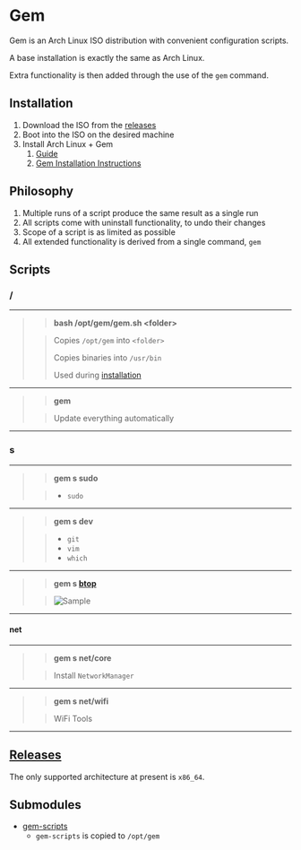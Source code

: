 # Gem
Gem is an Arch Linux ISO distribution with convenient configuration scripts.

A base installation is exactly the same as Arch Linux.

Extra functionality is then added through the use of the `gem` command.

## Installation

1. Download the ISO from the [releases](https://github.com/GeodeGames/gem/releases)
2. Boot into the ISO on the desired machine
3. Install Arch Linux + Gem
    1. [Guide](Setup.md)
    2. [Gem Installation Instructions](Setup.md#gem)

## Philosophy

1. Multiple runs of a script produce the same result as a single run
2. All scripts come with uninstall functionality, to undo their changes
3. Scope of a script is as limited as possible
4. All extended functionality is derived from a single command, `gem`

## Scripts

### /

---

> > **bash /opt/gem/gem.sh \<folder\>**
>
> > Copies `/opt/gem` into `<folder>`
> >
> > Copies binaries into `/usr/bin`
> >
> > Used during [installation](Setup.md#gem)

---

> > **gem**
> 
> > Update everything automatically

---

### s

---

> > **gem s sudo**
>
> > - `sudo`

---

> > **gem s dev**
>
> > - `git`
> > - `vim`
> > - `which`

---

> > **gem s [btop](https://github.com/aristocratos/btop)**
>
> > ![Sample](https://github.com/aristocratos/btop/raw/main/Img/normal.png)

---

#### net

---

> > **gem s net/core**
>
> > Install `NetworkManager`

---

> > **gem s net/wifi**
>
> > WiFi Tools

---

## [Releases](https://github.com/GeodeGames/gem/releases)
The only supported architecture at present is `x86_64`.

## Submodules
- [gem-scripts](https://github.com/GeodeGames/gem-scripts)
    - `gem-scripts` is copied to `/opt/gem`